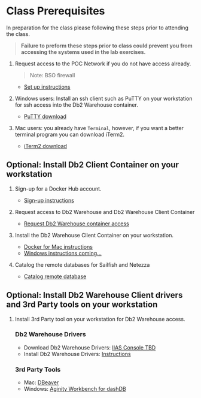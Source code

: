 # Class Prerequisites

  In preparation for the class please following these steps prior to attending the class. 
  
  > **Failure to preform these steps prior to class could prevent you from accessing the systems used in the lab exercises.**
 
1. Request access to the POC Network if you do not have access already.
   > Note: BSO firewall  

   * [Set up instructions](/Docs/01_SVLLabAccess.md) 
   
1. Windows users: Install an ssh client such as PuTTY on your workstation for ssh access into the Db2 Warehouse container.

   * [PuTTY download](http://www.putty.org/) 

1. Mac users: you already have `Terminal`, however, if you want a better terminal program you can download iTerm2.

   * [iTerm2 download](https://www.iterm2.com/downloads.html)  
   
## Optional: Install Db2 Client Container on your workstation

1. Sign-up for a Docker Hub account.

   * [Sign-up instructions](/Docs/03_Sign-upDockerHub.md)
 
1. Request access to Db2 Warehouse and Db2 Warehouse Client Container 

   * [Request Db2 Warehouse container access](/Docs/04_Db2WContainerAccess.md)

1. Install the Db2 Warehouse Client Container on your workstation. 
   * [Docker for Mac instructions](/Docs/02_Db2WClientSetupMac.md)
   * [Windows instructions coming...]()  
1. Catalog the remote databases for Sailfish and Netezza   
   * [Catalog remote database](/Docs/07_CatalogDB.md)

## Optional: Install Db2 Warehouse Client drivers and 3rd Party tools on your workstation

1. Install 3rd Party tool on your workstation for Db2 Warehouse access.

   ### Db2 Warehouse Drivers
   * Download Db2 Warehouse Drivers: [IIAS Console TBD](https://<IP_address>:8443/console)
   * Install Db2 Warehouse Drivers: [Instructions](https://www.ibm.com/support/knowledgecenter/en/SS6NHC/com.ibm.swg.im.dashdb.doc/connecting/connect_driver_package.html) 

   ### 3rd Party Tools
   * Mac: [DBeaver](https://dbeaver.jkiss.org/) 
   * Windows: [Aginity Workbench for dashDB](http://www.aginity.com/dashdb/) 

